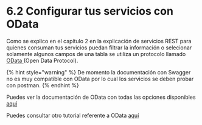# 6.2 Configurar tus servicios con OData

Como se explico en el capítulo 2 en la explicación de servicios REST para quienes consuman tus servicios puedan filtrar la información o selecionar solamente algunos campos de una tabla se utiliza un protocolo llamado [OData ](https://www.odata.org)\(Open Data Protocol\). 

{% hint style="warning" %}
De momento la documentación con Swagger no es muy compatible con OData por lo cual los servicios se deben probar con postman. 
{% endhint %}

Puedes ver la documentación de OData con todas las opciones disponibles [aquí](https://www.odata.org/documentation/odata-version-2-0/uri-conventions/)

Puedes consultar otro tutorial referente a OData [aquí](https://blogs.msdn.microsoft.com/odatateam/2018/07/03/asp-net-core-odata-now-available/)



